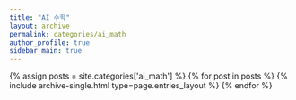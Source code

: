 ```yaml
---
title: "AI 수학"
layout: archive
permalink: categories/ai_math
author_profile: true
sidebar_main: true
---
```



{% assign posts = site.categories['ai_math'] %}
{% for post in posts %} {% include archive-single.html type=page.entries_layout %} {% endfor %}